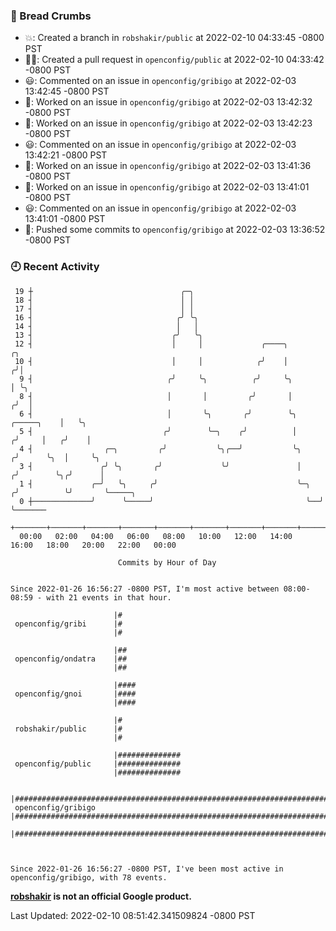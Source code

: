 ### 🍞 Bread Crumbs

 * 💥: Created a branch in `robshakir/public` at 2022-02-10 04:33:45 -0800 PST
 * ✍🏼: Created a pull request in `openconfig/public` at 2022-02-10 04:33:42 -0800 PST
 * 😃: Commented on an issue in `openconfig/gribigo` at 2022-02-03 13:42:45 -0800 PST
 * 👀: Worked on an issue in `openconfig/gribigo` at 2022-02-03 13:42:32 -0800 PST
 * 👀: Worked on an issue in `openconfig/gribigo` at 2022-02-03 13:42:23 -0800 PST
 * 😃: Commented on an issue in `openconfig/gribigo` at 2022-02-03 13:42:21 -0800 PST
 * 👀: Worked on an issue in `openconfig/gribigo` at 2022-02-03 13:41:36 -0800 PST
 * 👀: Worked on an issue in `openconfig/gribigo` at 2022-02-03 13:41:01 -0800 PST
 * 😃: Commented on an issue in `openconfig/gribigo` at 2022-02-03 13:41:01 -0800 PST
 * 🚢: Pushed some commits to `openconfig/gribigo` at 2022-02-03 13:36:52 -0800 PST

### 🕘 Recent Activity
```
 19 ┼                                 ╭─╮
 18 ┤                                 │ │
 17 ┤                                 │ │
 16 ┤                                ╭╯ ╰╮
 14 ┤                                │   │
 13 ┤                               ╭╯   ╰╮
 12 ┤                               │     │             ╭────╮                        ╭╮
 10 ┤                               │     │            ╭╯    │                       ╭╯│
  9 ┤                              ╭╯     ╰╮          ╭╯     ╰╮                      │ ╰╮
  8 ┤                              │       │         ╭╯       │                     ╭╯  │
  6 ┤                              │       ╰╮       ╭╯        ╰╮         ╭─────╮    │   ╰╮
  5 ┤                             ╭╯        ╰─╮    ╭╯          │        ╭╯     │   ╭╯    │
  4 ┤                ╭─╮         ╭╯           ╰╮╭──╯           ╰╮      ╭╯      ╰╮  │     ╰╮
  3 ┤               ╭╯ ╰╮       ╭╯             ╰╯               │     ╭╯        ╰╮╭╯      │
  1 ┤             ╭─╯   ╰╮     ╭╯                               ╰─╮  ╭╯          ╰╯       ╰─────╮
  0 ┼─────────────╯      ╰─────╯                                  ╰──╯                          ╰───────
    +───────+───────+───────+───────+───────+───────+───────+───────+───────+───────+───────+───────+────
  00:00   02:00   04:00   06:00   08:00   10:00   12:00   14:00   16:00   18:00   20:00   22:00   00:00   

						Commits by Hour of Day


Since 2022-01-26 16:56:27 -0800 PST, I'm most active between 08:00-08:59 - with 21 events in that hour.

```



```
                       |#
 openconfig/gribi      |#
                       |#

                       |##
 openconfig/ondatra    |##
                       |##

                       |####
 openconfig/gnoi       |####
                       |####

                       |#
 robshakir/public      |#
                       |#

                       |##############
 openconfig/public     |##############
                       |##############

                       |##############################################################################
 openconfig/gribigo    |##############################################################################
                       |##############################################################################



Since 2022-01-26 16:56:27 -0800 PST, I've been most active in openconfig/gribigo, with 78 events.

```
**[robshakir](mailto:robjs@google.com) is not an official Google product.**  


Last Updated: 2022-02-10 08:51:42.341509824 -0800 PST

